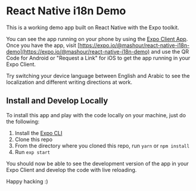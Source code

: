 # React Native i18n Demo
This is a working demo app built on React Native with the Expo
toolkit.

You can see the app running on your phone by using the
[Expo Client App](https://expo.io/tools#client). Once you
have the app, visit
[https://expo.io/@mashour/react-native-i18n-demo](https://expo.io/@mashour/react-native-i18n-demo)
and use the QR Code for Android or "Request a Link" for iOS
to get the app running in your Expo Client.

Try switching your device language between English and Arabic
to see the localization and different writing directions at
work.

## Install and Develop Locally
To install this app and play with the code locally on your
machine, just do the following:

1. Install the [Expo CLI](https://expo.io/tools#cli)
1. Clone this repo
1. From the directory where you cloned this repo, run `yarn` or
`npm install`
1. Run `exp start`

You should now be able to see the development version of the app
in your Expo Client and develop the code with live reloading.

Happy hacking :)
